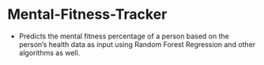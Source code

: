 # Mental-Fitness-Tracker

- Predicts the mental fitness percentage of a person based on the person’s health data as input using Random Forest Regression and other algorithms as well.

